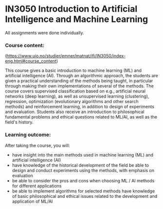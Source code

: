 # IN3050 Introduction to Artificial Intelligence and Machine Learning

All assignments were done individually.

### Course content:

(https://www.uio.no/studier/emner/matnat/ifi/IN3050/index-eng.html#course_content)

This course gives a basic introduction to machine learning (ML) and artificial intelligence (AI). Through an algorithmic approach, the students are given a practical understanding of the methods being taught, in particular through making their own implementations of several of the methods. The course covers supervised classification based on e.g., artificial neural networks (deep learning), as well as unsupervised learning (clustering), regression, optimization (evolutionary algorithms and other search methods) and reinforcement learning, in addition to design of experiments and evaluation. Students also receive an introduction to philosophical fundamental problems and ethical questions related to ML/AI, as well as the field's history.

### Learning outcome:

After taking the course, you will:

- have insight into the main methods used in machine learning (ML) and artificial intelligence (AI)
- have knowledge of the historical development of the field
be able to design and conduct experiments using the methods, with emphasis on evaluation
- be able to consider the pros and cons when choosing ML / AI methods for different applications
- be able to implement algorithms for selected methods
have knowledge of basic philosophical and ethical issues related to the development and application of ML/AI
